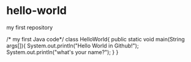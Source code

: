 # hello-world
my first repository

/* my first Java code*/
class HelloWorld{
  public static void main(String args[]){
    System.out.println("Hello World in Github!");
    System.out.println("what's your name?");
  }
}
